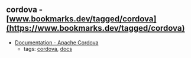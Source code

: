cordova - [www.bookmarks.dev/tagged/cordova](https://www.bookmarks.dev/tagged/cordova)
---
* [Documentation - Apache Cordova                        ](https://cordova.apache.org/docs/en/latest/)
    * tags: [cordova](../tagged/cordova.md), [docs](../tagged/docs.md)
